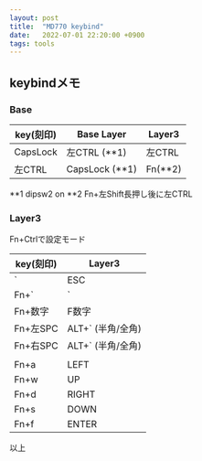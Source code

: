 ```yaml
---
layout: post
title:  "MD770 keybind"
date:   2022-07-01 22:20:00 +0900
tags: tools
---
```


## keybindメモ

### Base

| key(刻印)    | Base Layer     | Layer3            |
|--------------|----------------|-------------------|
| CapsLock     | 左CTRL (**1)   | 左CTRL            |
| 左CTRL       | CapsLock (**1) | Fn(**2)           |

**1 dipsw2 on
**2 Fn+左Shift長押し後に左CTRL

### Layer3

Fn+Ctrlで設定モード

| key(刻印) | Layer3            |
|-----------|-------------------|
| `         | ESC               |
| Fn+`      | `                 |
| Fn+数字   | F数字             |
| Fn+左SPC  | ALT+` (半角/全角) |
| Fn+右SPC  | ALT+` (半角/全角) |
|           |                   |
| Fn+a      | LEFT              |
| Fn+w      | UP                |
| Fn+d      | RIGHT             |
| Fn+s      | DOWN              |
| Fn+f      | ENTER             |

以上
